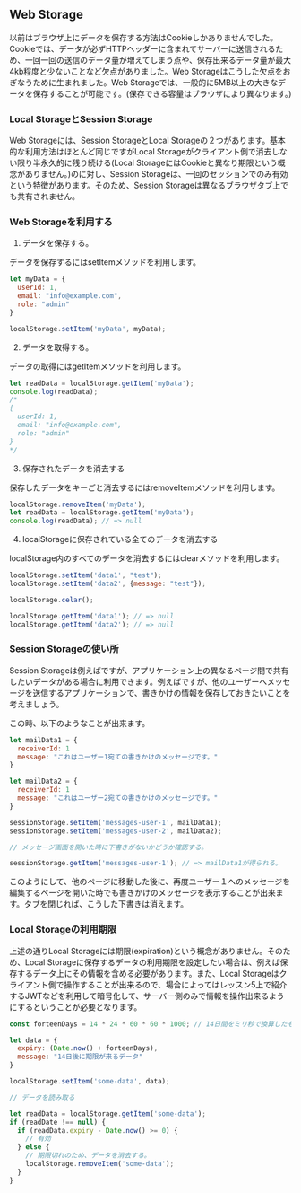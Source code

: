 ## Web Storage

以前はブラウザ上にデータを保存する方法はCookieしかありませんでした。Cookieでは、データが必ずHTTPヘッダーに含まれてサーバーに送信されるため、一回一回の送信のデータ量が増えてしまう点や、保存出来るデータ量が最大4kb程度と少ないことなど欠点がありました。Web Storageはこうした欠点をおぎなうために生まれました。Web Storageでは、一般的に5MB以上の大きなデータを保存することが可能です。(保存できる容量はブラウザにより異なります。)

### Local StorageとSession Storage

Web Storageには、Session StorageとLocal Storageの２つがあります。基本的な利用方法はほとんど同じですがLocal Storageがクライアント側で消去しない限り半永久的に残り続ける(Local StorageにはCookieと異なり期限という概念がありません。)のに対し、Session Storageは、一回のセッションでのみ有効という特徴があります。そのため、Session Storageは異なるブラウザタブ上でも共有されません。

### Web Storageを利用する

1. データを保存する。

データを保存するにはsetItemメソッドを利用します。

```javascript
let myData = {
  userId: 1,
  email: "info@example.com",
  role: "admin"
}

localStorage.setItem('myData', myData);
```

2. データを取得する。

データの取得にはgetItemメソッドを利用します。

```javascript
let readData = localStorage.getItem('myData');
console.log(readData); 
/* 
{
  userId: 1,
  email: "info@example.com",
  role: "admin"
}
*/
```

3. 保存されたデータを消去する

保存したデータをキーごと消去するにはremoveItemメソッドを利用します。

```javascript
localStorage.removeItem('myData');
let readData = localStorage.getItem('myData');
console.log(readData); // => null
```

4. localStorageに保存されている全てのデータを消去する

localStorage内のすべてのデータを消去するにはclearメソッドを利用します。

```javascript
localStorage.setItem('data1', "test");
localStorage.setItem('data2', {message: "test"});

localStorage.celar();

localStorage.getItem('data1'); // => null
localStorage.getItem('data2'); // => null
```

### Session Storageの使い所

Session Storageは例えばですが、アプリケーション上の異なるページ間で共有したいデータがある場合に利用できます。例えばですが、他のユーザーへメッセージを送信するアプリケーションで、書きかけの情報を保存しておきたいことを考えましょう。

この時、以下のようなことが出来ます。

```javascript
let mailData1 = {
  receiverId: 1
  message: "これはユーザー1宛ての書きかけのメッセージです。"
}

let mailData2 = {
  receiverId: 1
  message: "これはユーザー2宛ての書きかけのメッセージです。"
}

sessionStorage.setItem('messages-user-1', mailData1);
sessionStorage.setItem('messages-user-2', mailData2);

// メッセージ画面を開いた時に下書きがないかどうか確認する。

sessionStorage.getItem('messages-user-1'); // => mailData1が得られる。
```

このようにして、他のページに移動した後に、再度ユーザー１へのメッセージを編集するページを開いた時でも書きかけのメッセージを表示することが出来ます。タブを閉じれば、こうした下書きは消えます。

### Local Storageの利用期限

上述の通りLocal Storageには期限(expiration)という概念がありません。そのため、Local Storageに保存するデータの利用期限を設定したい場合は、例えば保存するデータ上にその情報を含める必要があります。また、Local Storageはクライアント側で操作することが出来るので、場合によってはレッスン5上で紹介するJWTなどを利用して暗号化して、サーバー側のみで情報を操作出来るようにするということが必要となります。

```javascript
const forteenDays = 14 * 24 * 60 * 60 * 1000; // 14日間をミリ秒で換算したもの

let data = {
  expiry: (Date.now() + forteenDays),
  message: "14日後に期限が来るデータ"
}

localStorage.setItem('some-data', data);

// データを読み取る

let readData = localStorage.getItem('some-data');
if (readDate !== null) {
  if (readData.expiry - Date.now() >= 0) {
    // 有効
  } else {
    // 期限切れのため、データを消去する。
    localStorage.removeItem('some-data');
  }
}
```
